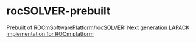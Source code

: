 rocSOLVER-prebuilt
==================
Prebuilt of [ROCmSoftwarePlatform/rocSOLVER: Next generation LAPACK implementation for ROCm platform](https://github.com/ROCmSoftwarePlatform/rocSOLVER)
